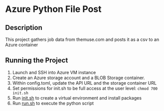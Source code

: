 # Azure Python File Post

## Description
This project gathers job data from themuse.com and posts it as a csv to an Azure container 

## Running the Project

1. Launch and SSH into Azure VM instance
2. Create an Azure storage account and a BLOB Storage container. 
3. Within config.toml, update the API URL and the storage container URL
4. Set permissions for init.sh to be full access at the user level: `chmod 700 init.sh`
5. Run [init.sh](init.sh) to create a virtual environment and install packages
6. Run [run.sh](run.sh) to execute the python script